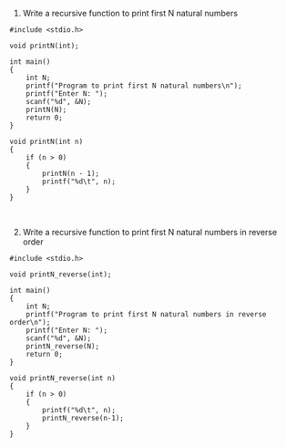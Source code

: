 1. Write a recursive function to print first N natural numbers
```
#include <stdio.h>

void printN(int);

int main()
{
    int N;
    printf("Program to print first N natural numbers\n");
    printf("Enter N: ");
    scanf("%d", &N);
    printN(N);
    return 0;
}

void printN(int n)
{
    if (n > 0)
    {
        printN(n - 1);
        printf("%d\t", n);
    }
}
```
<br>

2. Write a recursive function to print first N natural numbers in reverse order
```
#include <stdio.h>

void printN_reverse(int);

int main()
{
    int N;
    printf("Program to print first N natural numbers in reverse order\n");
    printf("Enter N: ");
    scanf("%d", &N);
    printN_reverse(N);
    return 0;
}

void printN_reverse(int n)
{
    if (n > 0)
    {
        printf("%d\t", n);
        printN_reverse(n-1);
    }
}
```
<br>



